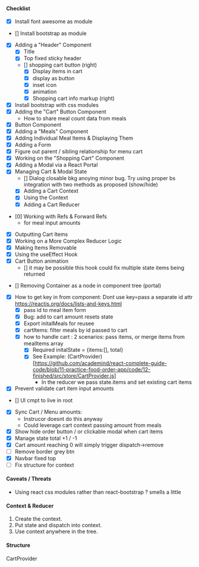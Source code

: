 #### Checklist
  - [x] Install font awesome as module
  - [] Install bootstrap as module
  - [x] Adding a "Header" Component
    - [x] Title
    - [x] Top fixed sticky header
    - [] shopping cart button (right)
      - [x] Display items in cart
      - [x] display as button
      - [x] inset icon
      - [x] animation
      - [x] Shopping cart info markup (right)
  - [x] Install bootstrap with css modules
  - [x] Adding the "Cart" Button Component
    - How to share meal count data from meals
  - [x] Button Component
  - [x] Adding a "Meals" Component
  - [x] Adding Individual Meal Items & Displaying Them
  - [x] Adding a Form
  - [x] Figure out parent / sibling relationship for menu cart 
  - [x] Working on the "Shopping Cart" Component
  - [x] Adding a Modal via a React Portal
  - [x] Managing Cart & Modal State
    - [] Dialog closable bkg anoying minor bug. Try using proper bs integration with two methods as proposed (show/hide)
    - [x] Adding a Cart Context
    - [x] Using the Context
    - [x] Adding a Cart Reducer
  - [0] Working with Refs & Forward Refs
    - for meal input amounts
  - [X] Outputting Cart Items
  - [X] Working on a More Complex Reducer Logic
  - [x] Making Items Removable
  - [x] Using the useEffect Hook
  - [x] Cart Button animation
    - [] it may be possible this hook could fix multiple state items being returned
  - [] Removing Container as a node in component tree (portal)
  - [x] How to get key in from component: Dont use key=pass a separate id attr  https://reactjs.org/docs/lists-and-keys.html
    - [x] pass id  to meal item form
    - [x] Bug: add to cart amount resets state
    - [x] Export initalMeals for reusee
    - [x] cartItems: filter meals by id passed to cart
    - [x] how to handle cart : 2 scenarios: pass items, or merge items from mealItems array
      - [x] Required initalState = {items:[], total}
      - [x] See Example: (CartProvider)[https://github.com/academind/react-complete-guide-code/blob/11-practice-food-order-app/code/12-finished/src/store/CartProvider.js]
        - In the reducer we pass state.items and set existing cart items
  - [x] Prevent validate cart item input amounts
  - [] UI cmpt to live in root
  - [x] Sync Cart / Menu amounts: 
    - Instrucor doesnt do this anyway
    - Could leverage cart context passing amount from meals
  - [x] Show hide order button / or clickable modal when cart items
  - [x] Manage state total +1 / -1
  - [x] Cart amount reaching 0 will simply trigger dispatch->remove
  - [ ] Remove border  grey btn
  - [x] Navbar fixed top
  - [ ] Fix structure for context
  
#### Caveats / Threats
  - Using react css modules rather than react-bootstrap ? smells a little 

#### Context & Reducer

1. Create the context.
2. Put state and dispatch into context.
3. Use context anywhere in the tree.

#### Structure
  CartProvider